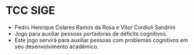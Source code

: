 # TCC SIGE
- Pedro Henrique Colares Ramos da Rosa e Vitor Cordioli Sandrini
- Jogo para auxiliar pessoas portadoras de déficits cognitivos.
- Este jogo servirá para auxiliar pessoas com problemas cognitivos em seu desenvolvimento acadêmico.
